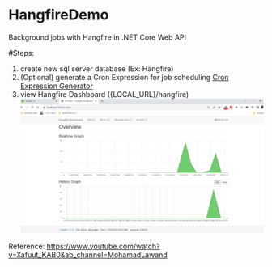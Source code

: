 # HangfireDemo

Background jobs with Hangfire in .NET Core Web API

#Steps:
1. create new sql server database (Ex: Hangfire)
2. (Optional) generate a Cron Expression for job scheduling [Cron Expression Generator](https://www.freeformatter.com/cron-expression-generator-quartz.html)
3. view Hangfire Dashboard ({LOCAL_URL}/hangfire)
![Hangfire Dashboard](/img/hangfire.png)

Reference: https://www.youtube.com/watch?v=Xafuut_KAB0&ab_channel=MohamadLawand
